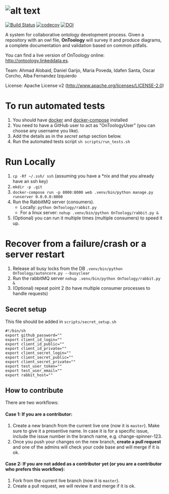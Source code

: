 # ![alt text](https://raw.githubusercontent.com/OnToology/OnToology/master/media/icons/logoprop1_readme.png "OnToology")
[![Build Status](https://semaphoreci.com/api/v1/ahmad88me/ontoology/branches/master/badge.svg)](https://semaphoreci.com/ahmad88me/ontoology)
[![codecov](https://codecov.io/gh/OnToology/OnToology/branch/master/graph/badge.svg)](https://codecov.io/gh/OnToology/OnToology)
[![DOI](https://zenodo.org/badge/DOI/10.5281/zenodo.1317786.svg)](https://doi.org/10.5281/zenodo.1317786)

A system for collaborative ontology development process. Given a repository with an owl file, **OnToology** will survey it and produce diagrams, a complete documentation and validation based on common pitfalls.

You can find a live version of OnToology online: http://ontoology.linkeddata.es.

Team: Ahmad Alobaid, Daniel Garijo, Maria Poveda, Idafen Santa, Oscar Corcho, Alba Fernandez Izquierdo

License: Apache License v2 (http://www.apache.org/licenses/LICENSE-2.0)


# To run automated tests
1. You should have [docker](https://docs.docker.com/) and [docker-compose](https://docs.docker.com/compose/) installed
2. You need to have a GitHub user to act as "OnToologyUser" (you can choose any username you like).
3. Add the details as in the *secret setup* section below.
4. Run the automated tests script `sh scripts/run_tests.sh` 


# Run Locally
1. `cp -Rf ~/.ssh/ ssh` (assuming you have a *nix and that you already have an ssh key)
2. `mkdir -p .git`
3. `docker-compose run -p 8000:8000 web .venv/bin/python manage.py runserver 0.0.0.0:8000`
4. Run the RabbitMQ server (consumers).
    - Locally: `python OnToology/rabbit.py` 
    - For a linux server: 
`nohup .venv/bin/python OnToology/rabbit.py &`
5. (Optional) you can run it multiple times (multiple consumers) to speed it up.


# Recover from a failure/crash or a server restart
1. Release all busy locks from the DB `.venv/bin/python OnToology/autoncore.py --busyclear` 
2. Run the rabbitMQ server `nohup .venv/bin/python OnToology/rabbit.py &`
3. (Optional) repeat point 2 (to have multiple consumer processes to handle requests)


## Secret setup
This file should be added in `scripts/secret_setup.sh`
```
#!/bin/sh
export github_password=""
export client_id_login=""
export client_id_public=""
export client_id_private=""
export client_secret_login=""
export client_secret_public=""
export client_secret_private=""
export test_user_token=""
export test_user_email=""
export rabbit_host=""
```


## How to contribute
There are two workflows:

#### Case 1: If you are a contributor:
1. Create a new branch from the current live one (now it is `master`). Make sure to give it a presentive name. In case it is for a specific issue, include the issue number in the branch name, e.g. change-spinner-123.
2. Once you push your changes on the new branch, **create a pull request** and one of the admins will check your code base and will merge if it is ok.

#### Case 2: If you are not added as a contributor yet (or you are a contributor who prefers this workflow):
1. Fork from the current live branch (now it is `master`).
2. Create a pull request, we will review it and merge if it is ok.


